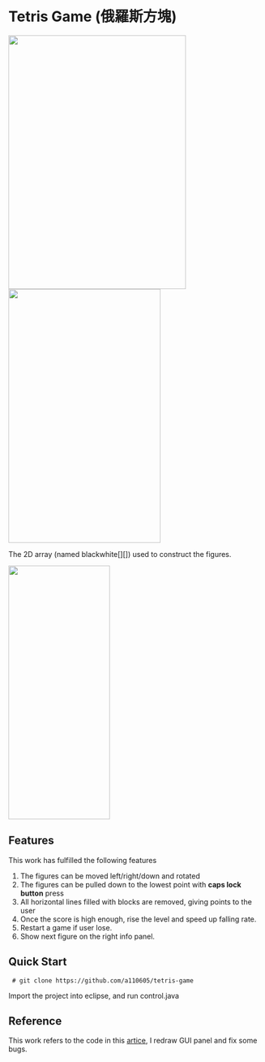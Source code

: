 # Tetris Game (俄羅斯方塊)
<img src="https://github.com/a110605/tetris-game/blob/master/pictures/1.png" height="500" width="350">
<img src="https://github.com/a110605/tetris-game/blob/master/pictures/3.png" height="500" width="300">

The 2D array (named blackwhite[][]) used to construct the figures. 

<img src="https://github.com/a110605/tetris-game/blob/master/pictures/2.png" height="500" width="200">



## Features
This work has fulfilled the following features

1. The figures can be moved left/right/down and rotated
2. The figures can be pulled down to the lowest point with **caps lock button** press
3. All horizontal lines filled with blocks are removed, giving points to the user
4. Once the score is high enough, rise the level and speed up falling rate. 
5. Restart a game if user lose.
6. Show next figure on the right info panel.

## Quick Start
```
 # git clone https://github.com/a110605/tetris-game
```
 Import the project into eclipse, and run control.java 
 
## Reference 
This work refers to the code in this [artice](https://bordiani.wordpress.com/2014/10/20/tetris-in-java-part-i-overview), I redraw GUI panel and fix some bugs.
